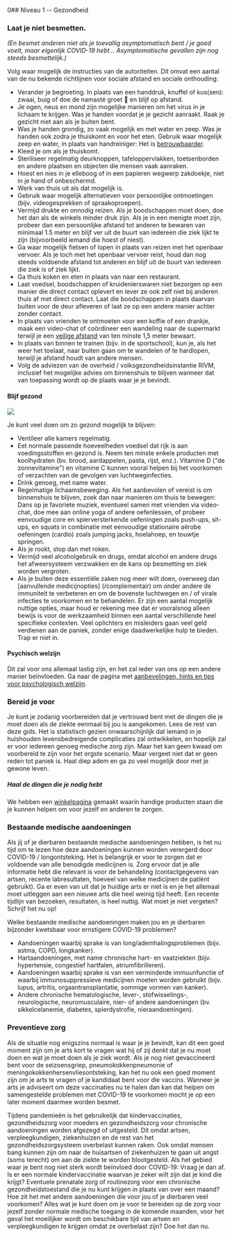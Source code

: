 0## Niveau 1 -- Gezondheid

### Laat je niet besmetten.

*(En besmet anderen niet als je toevallig asymptomatisch bent / je goed voelt, maar eigenlijk COVID-19 hebt... Asymptomatische gevallen zijn nog steeds besmettelijk.)*

Volg waar mogelijk de instructies van de autoriteiten. Dit omvat een aantal van de nu bekende richtlijnen voor sociale afstand en sociale onthouding:

* Verander je begroeting. In plaats van een handdruk, knuffel of kus(sen): zwaai, buig of doe de namasté groet 🙏 en blijf op afstand.
* Je ogen, neus en mond zijn mogelijke manieren om het virus in je lichaam te krijgen. Was je handen voordat je je gezicht aanraakt. Raak je gezicht niet aan als je buiten bent.
* Was je handen grondig, zo vaak mogelijk en met water en zeep. Was je handen ook zodra je thuiskomt en voor het eten. Gebruik waar mogelijk zeep en water, in plaats van handreiniger: Het is [betrouwbaarder](https://www.nytimes.com/2020/03/13/health/soap-coronavirus-handwashing-germs.html). 
* Kleed je om als je thuiskomt. 
* Steriliseer regelmatig deurknoppen, tafeloppervlakken, toetsenborden en andere plaatsen en objecten die mensen vaak aanraken.
* Hoest en nies in je elleboog of in een papieren wegwerp zakdoekje, niet in je hand of onbeschermd. 
* Werk van thuis uit als dat mogelijk is.
* Gebruik waar mogelijk alternatieven voor persoonlijke ontmoetingen (bijv. videogesprekken of spraakoproepen). 
* Vermijd drukte en onnodig reizen. Als je boodschappen moet doen, doe het dan als de winkels minder druk zijn. Als je in een menigte moet zijn, probeer dan een persoonlijke afstand tot anderen te bewaren van minimaal 1.5 meter en blijf ver uit de buurt van iedereen die ziek lijkt te zijn (bijvoorbeeld iemand die hoest of niest). 
* Ga waar mogelijk fietsen of lopen in plaats van reizen met het openbaar vervoer. Als je toch met het openbaar vervoer reist, houd dan nog steeds voldoende afstand tot anderen en blijf uit de buurt van iedereen die ziek is of ziek lijkt. 
* Ga thuis koken en eten in plaats van naar een restaurant.
* Laat voedsel, boodschappen of kruidenierswaren niet bezorgen op een manier die direct contact oplevert en lever ze ook zelf niet bij anderen thuis af met direct contact. Laat die boodschappen in plaats daarvan buiten voor de deur afleveren of laat ze op een andere manier achter zonder contact.
* In plaats van vrienden te ontmoeten voor een koffie of een drankje, maak een video-chat of coördineer een wandeling naar de supermarkt terwijl je een [veilige afstand](https://www.who.int/emergencies/diseases/novel-coronavirus-2019/advice-for-public) van ten minste 1,5 meter bewaart.
* In plaats van binnen te trainen (bijv. in de sportschool), kun je, als het weer het toelaat, naar buiten gaan om te wandelen of te hardlopen, terwijl je afstand houdt van andere mensen. 
* Volg de adviezen van de overheid / volksgezondheidsinstantie RIVM, inclusief het mogelijke advies om binnenshuis te blijven wanneer dat van toepassing wordt op de plaats waar je je bevindt.


#### Blijf gezond

![](/images/situps.png)

Je kunt veel doen om zo gezond mogelijk te blijven:

* Ventileer alle kamers regelmatig.
* Eet normale passende hoeveelheden voedsel dat rijk is aan voedingsstoffen en gezond is. Neem ten minste enkele producten met koolhydraten (bv. brood, aardappelen, pasta, rijst, enz.). Vitamine D ("de zonnevitamine") en vitamine C kunnen vooral helpen bij het voorkomen of verzachten van de gevolgen van luchtweginfecties. 
* Drink genoeg, met name water.
* Regelmatige lichaamsbeweging. Als het aanbevolen of vereist is om binnenshuis te blijven, zoek dan naar manieren om thuis te bewegen: Dans op je favoriete muziek, eventueel samen met vrienden via video-chat, doe mee aan online yoga of andere oefenlessen, of probeer eenvoudige core en spierversterkende oefeningen zoals push-ups, sit-ups, en squats in combinatie met eenvoudige stationaire aërobe oefeningen (cardio) zoals jumping jacks, hoelahoep, en touwtje springen. 
* Als je rookt, stop dan met roken.
* Vermijd veel alcoholgebruik en drugs, omdat alcohol en andere drugs het afweersysteem verzwakken en de kans op besmetting en ziek worden vergroten. 
* Als je buiten deze essentiële zaken nog meer wilt doen, overweeg dan [aanvullende medicijnopties] (/complementair) om onder andere de immuniteit te verbeteren en om de bovenste luchtwegen en / of virale infecties te voorkomen en te behandelen. Er zijn een aantal mogelijk nuttige opties, maar houd er rekening mee dat er vooralsnog alleen bewijs is voor de werkzaamheid binnen een aantal verschillende heel specifieke contexten. Veel oplichters en misleiders gaan veel geld verdienen aan de paniek, zonder enige daadwerkelijke hulp te bieden. Trap er niet in. 

#### Psychisch welzijn

Dit zal voor ons allemaal lastig zijn, en het zal ieder van ons op een andere manier beïnvloeden. Ga naar de pagina met [aanbevelingen, hints en tips voor psychologisch welzijn](/psychologisch).

### Bereid je voor

Je kunt je zodanig voorbereiden dat je vertrouwd bent met de dingen die je moet doen als de ziekte eenmaal bij jou is aangekomen. Lees de rest van deze gids. Het is statistisch gezien onwaarschijnlijk dat iemand in je huishouden levensbedreigende complicaties zal ontwikkelen, en hopelijk zal er voor iedereen genoeg medische zorg zijn. Maar het kan geen kwaad om voorbereid te zijn voor het ergste scenario. Maar vergeet niet dat er geen reden tot paniek is. Haal diep adem en ga zo veel mogelijk door met je gewone leven.

##### Haal de dingen die je nodig hebt

We hebben een [winkelpagina](/shopping) gemaakt waarin handige producten staan die je kunnen helpen om voor jezelf en anderen te zorgen.

### Bestaande medische aandoeningen

Als jij of je dierbaren bestaande medische aandoeningen hebben, is het nu tijd om te lezen hoe deze aandoeningen kunnen worden verergerd door COVID-19 / longontsteking. Het is belangrijk er voor te zorgen dat er voldoende van alle benodigde medicijnen is. Zorg ervoor dat je alle informatie hebt die relevant is voor de behandeling (contactgegevens van artsen, recente labresultaten, hoeveel van welke medicijnen de patiënt gebruikt). Ga er even van uit dat je huidige arts er niet is en je het allemaal moet uitleggen aan een nieuwe arts die heel weinig tijd heeft. Een recente tijdlijn van bezoeken, resultaten, is heel nuttig. Wat moet je niet vergeten? Schrijf het nu op!

Welke bestaande medische aandoeningen maken jou en je dierbaren bijzonder kwetsbaar voor ernstigere COVID-19 problemen?
- Aandoeningen waarbij sprake is van long/ademhalingsproblemen (bijv. astma, COPD, longkanker).
- Hartaandoeningen, met name chronische hart- en vaatziekten (bijv. hypertensie, congestief hartfalen, atriumfibrilleren).
- Aandoeningen waarbij sprake is van een verminderde immuunfunctie of waarbij immunosuppressieve medicijnen moeten worden gebruikt (bijv. lupus, artritis, orgaantransplantatie, sommige vormen van kanker).
- Andere chronische hematologische, lever-, stofwisselings-, neurologische, neuromusculaire, nier- of andere aandoeningen (bv. sikkelcelanemie, diabetes, spierdystrofie, nieraandoeningen). 

### Preventieve zorg

Als de situatie nog enigszins normaal is waar je je bevindt, kan dit een goed moment zijn om je arts kort te vragen wat hij of zij denkt dat je nu moet doen en wat je moet doen als je ziek wordt. Als je nog niet gevaccineerd bent voor de seizoensgriep, pneumokokkenpneumonie of meningokokkenhersenvliesontsteking, kan het nu ook een goed moment zijn om je arts te vragen of je kandidaat bent voor die vaccins. Wanneer je arts je adviseert om deze vaccinaties nu te halen dan kan dat helpen om samengestelde problemen met COVID-19 te voorkomen mocht je op een later moment daarmee worden besmet. 
 
Tijdens pandemieën is het gebruikelijk dat kindervaccinaties, gezondheidszorg voor moeders en gezondheidszorg voor chronische aandoeningen worden afgezegd of uitgesteld. Dit omdat artsen, verpleegkundigen, ziekenhuizen en de rest van het gezondheidszorgsysteem overbelast kunnen raken. Ook omdat mensen bang kunnen zijn om naar de huisartsen of ziekenhuizen te gaan uit angst (soms terecht) om aan de ziekte te worden blootgesteld. Als het gebied waar je bent nog niet sterk wordt beïnvloed door COVID-19: Vraag je dan af. Is er een normale kindervaccinatie waarvan je zeker wilt zijn dat je kind die krijgt? Eventuele prenatale zorg of routinezorg voor een chronische gezondheidstoestand die je nu kunt krijgen in plaats van over een maand? Hoe zit het met andere aandoeningen die voor jou of je dierbaren veel voorkomen? Alles wat je kunt doen om je voor te bereiden op de zorg voor jezelf zonder normale medische toegang in de komende maanden, voor het geval het moeilijker wordt om beschikbare tijd van artsen en verpleegkundigen te krijgen omdat ze overbelast zijn? Doe het dan nu. 
